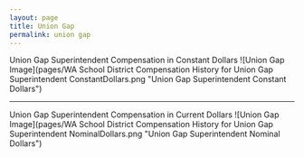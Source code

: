 ```yaml
---
layout: page
title: Union Gap
permalink: union gap
---
```



Union Gap Superintendent Compensation in Constant Dollars
![Union Gap Image](pages/WA School District Compensation History for Union Gap Superintendent ConstantDollars.png "Union Gap Superintendent Constant Dollars")
___

Union Gap Superintendent Compensation in Current Dollars
![Union Gap Image](pages/WA School District Compensation History for Union Gap Superintendent NominalDollars.png "Union Gap Superintendent Nominal Dollars")